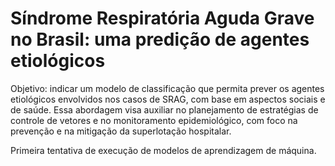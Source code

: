 # Síndrome Respiratória Aguda Grave no Brasil: uma predição de agentes etiológicos

Objetivo: indicar um modelo de classificação que permita prever os agentes etiológicos envolvidos nos casos de SRAG, com base em aspectos sociais e de saúde. 
Essa abordagem visa auxiliar no planejamento de estratégias de controle de vetores e no monitoramento epidemiológico, com foco na prevenção e na mitigação da superlotação hospitalar.

Primeira tentativa de execução de modelos de aprendizagem de máquina.
